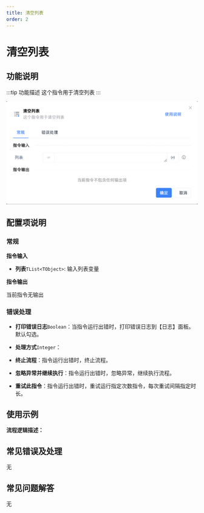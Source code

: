 ```yaml
---
title: 清空列表
order: 2
---
```


# 清空列表

## 功能说明

:::tip 功能描述
这个指令用于清空列表
:::

![清空列表](../../../assets/清空列表_command.png)

## 配置项说明

### 常规

**指令输入**

- **列表**`TList<TObject>`: 输入列表变量


**指令输出**

当前指令无输出

### 错误处理

- **打印错误日志**`Boolean`：当指令运行出错时，打印错误日志到【日志】面板。默认勾选。

- **处理方式**`Integer`：

 - **终止流程**：指令运行出错时，终止流程。

 - **忽略异常并继续执行**：指令运行出错时，忽略异常，继续执行流程。

 - **重试此指令**：指令运行出错时，重试运行指定次数指令，每次重试间隔指定时长。

## 使用示例

**流程逻辑描述：** 

## 常见错误及处理

无

## 常见问题解答

无


